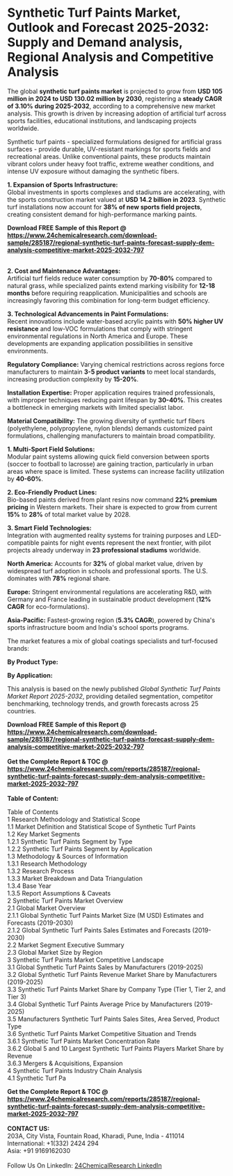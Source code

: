 <h1>Synthetic Turf Paints Market, Outlook and Forecast 2025-2032: Supply and Demand analysis, Regional Analysis and Competitive Analysis</h1><p>The global <strong>synthetic turf paints market</strong> is projected to grow from <strong>USD 105 million in 2024 to USD 130.02 million by 2030</strong>, registering a <strong>steady CAGR of 3.10% during 2025-2032</strong>, according to a comprehensive new market analysis. This growth is driven by increasing adoption of artificial turf across sports facilities, educational institutions, and landscaping projects worldwide.</p><p>Synthetic turf paints - specialized formulations designed for artificial grass surfaces - provide durable, UV-resistant markings for sports fields and recreational areas. Unlike conventional paints, these products maintain vibrant colors under heavy foot traffic, extreme weather conditions, and intense UV exposure without damaging the synthetic fibers.</p><p><strong>1. Expansion of Sports Infrastructure:</strong><br>
Global investments in sports complexes and stadiums are accelerating, with the sports construction market valued at <strong>USD 14.2 billion in 2023</strong>. Synthetic turf installations now account for <strong>38% of new sports field projects</strong>, creating consistent demand for high-performance marking paints.</p><div><b>Download FREE Sample of this Report @ 
            <a href="https://www.24chemicalresearch.com/download-sample/285187/regional-synthetic-turf-paints-forecast-supply-dem-analysis-competitive-market-2025-2032-797">
            https://www.24chemicalresearch.com/download-sample/285187/regional-synthetic-turf-paints-forecast-supply-dem-analysis-competitive-market-2025-2032-797</a></b></div><br><p><strong>2. Cost and Maintenance Advantages:</strong><br>
Artificial turf fields reduce water consumption by <strong>70-80%</strong> compared to natural grass, while specialized paints extend marking visibility for <strong>12-18 months</strong> before requiring reapplication. Municipalities and schools are increasingly favoring this combination for long-term budget efficiency.</p><p><strong>3. Technological Advancements in Paint Formulations:</strong><br>
Recent innovations include water-based acrylic paints with <strong>50% higher UV resistance</strong> and low-VOC formulations that comply with stringent environmental regulations in North America and Europe. These developments are expanding application possibilities in sensitive environments.</p><p><strong>Regulatory Compliance:</strong> Varying chemical restrictions across regions force manufacturers to maintain <strong>3-5 product variants</strong> to meet local standards, increasing production complexity by <strong>15-20%</strong>.</p><p><strong>Installation Expertise:</strong> Proper application requires trained professionals, with improper techniques reducing paint lifespan by <strong>30-40%</strong>. This creates a bottleneck in emerging markets with limited specialist labor.</p><p><strong>Material Compatibility:</strong> The growing diversity of synthetic turf fibers (polyethylene, polypropylene, nylon blends) demands customized paint formulations, challenging manufacturers to maintain broad compatibility.</p><p><strong>1. Multi-Sport Field Solutions:</strong><br>
Modular paint systems allowing quick field conversion between sports (soccer to football to lacrosse) are gaining traction, particularly in urban areas where space is limited. These systems can increase facility utilization by <strong>40-60%</strong>.</p><p><strong>2. Eco-Friendly Product Lines:</strong><br>
Bio-based paints derived from plant resins now command <strong>22% premium pricing</strong> in Western markets. Their share is expected to grow from current <strong>15%</strong> to <strong>28%</strong> of total market value by 2028.</p><p><strong>3. Smart Field Technologies:</strong><br>
Integration with augmented reality systems for training purposes and LED-compatible paints for night events represent the next frontier, with pilot projects already underway in <strong>23 professional stadiums</strong> worldwide.</p><p><strong>North America:</strong> Accounts for <strong>32%</strong> of global market value, driven by widespread turf adoption in schools and professional sports. The U.S. dominates with <strong>78%</strong> regional share.</p><p><strong>Europe:</strong> Stringent environmental regulations are accelerating R&amp;D, with Germany and France leading in sustainable product development (<strong>12% CAGR</strong> for eco-formulations).</p><p><strong>Asia-Pacific:</strong> Fastest-growing region (<strong>5.3% CAGR</strong>), powered by China's sports infrastructure boom and India's school sports programs.</p><p>The market features a mix of global coatings specialists and turf-focused brands:</p><p><strong>By Product Type:</strong></p><p><strong>By Application:</strong></p><p>This analysis is based on the newly published <em>Global Synthetic Turf Paints Market Report 2025-2032</em>, providing detailed segmentation, competitor benchmarking, technology trends, and growth forecasts across 25 countries.</p><div><b>Download FREE Sample of this Report @ 
            <a href="https://www.24chemicalresearch.com/download-sample/285187/regional-synthetic-turf-paints-forecast-supply-dem-analysis-competitive-market-2025-2032-797">
            https://www.24chemicalresearch.com/download-sample/285187/regional-synthetic-turf-paints-forecast-supply-dem-analysis-competitive-market-2025-2032-797</a></b></div><br><div><b>Get the Complete Report & TOC @ 
            <a href="https://www.24chemicalresearch.com/reports/285187/regional-synthetic-turf-paints-forecast-supply-dem-analysis-competitive-market-2025-2032-797">
            https://www.24chemicalresearch.com/reports/285187/regional-synthetic-turf-paints-forecast-supply-dem-analysis-competitive-market-2025-2032-797</a></b></div><br>
            <b>Table of Content:</b><p>Table of Contents<br />
1 Research Methodology and Statistical Scope<br />
1.1 Market Definition and Statistical Scope of Synthetic Turf Paints<br />
1.2 Key Market Segments<br />
1.2.1 Synthetic Turf Paints Segment by Type<br />
1.2.2 Synthetic Turf Paints Segment by Application<br />
1.3 Methodology & Sources of Information<br />
1.3.1 Research Methodology<br />
1.3.2 Research Process<br />
1.3.3 Market Breakdown and Data Triangulation<br />
1.3.4 Base Year<br />
1.3.5 Report Assumptions & Caveats<br />
2 Synthetic Turf Paints Market Overview<br />
2.1 Global Market Overview<br />
2.1.1 Global Synthetic Turf Paints Market Size (M USD) Estimates and Forecasts (2019-2030)<br />
2.1.2 Global Synthetic Turf Paints Sales Estimates and Forecasts (2019-2030)<br />
2.2 Market Segment Executive Summary<br />
2.3 Global Market Size by Region<br />
3 Synthetic Turf Paints Market Competitive Landscape<br />
3.1 Global Synthetic Turf Paints Sales by Manufacturers (2019-2025)<br />
3.2 Global Synthetic Turf Paints Revenue Market Share by Manufacturers (2019-2025)<br />
3.3 Synthetic Turf Paints Market Share by Company Type (Tier 1, Tier 2, and Tier 3)<br />
3.4 Global Synthetic Turf Paints Average Price by Manufacturers (2019-2025)<br />
3.5 Manufacturers Synthetic Turf Paints Sales Sites, Area Served, Product Type<br />
3.6 Synthetic Turf Paints Market Competitive Situation and Trends<br />
3.6.1 Synthetic Turf Paints Market Concentration Rate<br />
3.6.2 Global 5 and 10 Largest Synthetic Turf Paints Players Market Share by Revenue<br />
3.6.3 Mergers & Acquisitions, Expansion<br />
4 Synthetic Turf Paints Industry Chain Analysis<br />
4.1 Synthetic Turf Pa</p><div><b>Get the Complete Report & TOC @ 
            <a href="https://www.24chemicalresearch.com/reports/285187/regional-synthetic-turf-paints-forecast-supply-dem-analysis-competitive-market-2025-2032-797">
            https://www.24chemicalresearch.com/reports/285187/regional-synthetic-turf-paints-forecast-supply-dem-analysis-competitive-market-2025-2032-797</a></b></div><br><b>CONTACT US:</b><br>
            203A, City Vista, Fountain Road, Kharadi, Pune, India - 411014<br>
            International: +1(332) 2424 294<br>
            Asia: +91 9169162030 <br><br>
            Follow Us On LinkedIn: <a href="https://www.linkedin.com/company/24chemicalresearch/">24ChemicalResearch LinkedIn</a>